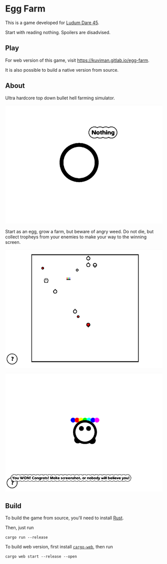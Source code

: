 # Egg Farm

This is a game developed for [Ludum Dare 45](https://ldjam.com/events/ludum-dare/45).

Start with reading nothing. Spoilers are disadvised.

## Play

For web version of this game, visit https://kuviman.gitlab.io/egg-farm.

It is also possible to build a native version from source.

## About

Ultra hardcore top down bullet hell farming simulator.

![Start](start_with_nothing.gif)

Start as an egg, grow a farm, but beware of angry weed. Do not die, but collect tropheys from your enemies to make your way to the winning screen.

![Gameplay](gameplay.gif)

![Win](win.gif)

## Build

To build the game from source, you'll need to install [Rust](https://rustup.rs/).

Then, just run

```shell
cargo run --release
```

To build web version, first install [`cargo-web`](https://github.com/koute/cargo-web), then run

```shell
cargo web start --release --open
